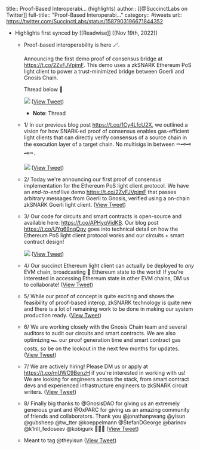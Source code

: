 title:: Proof-Based Interoperabi... (highlights)
author:: [[@SuccinctLabs on Twitter]]
full-title:: "Proof-Based Interoperabi..."
category:: #tweets
url:: https://twitter.com/SuccinctLabs/status/1587903196671844352

- Highlights first synced by [[Readwise]] [[Nov 19th, 2022]]
	- Proof-based interoperability is here 🪄.
	  
	  Announcing the first demo proof of consensus bridge at https://t.co/2ZvFJVpimF. This demo uses a zkSNARK Ethereum PoS light client to power a trust-minimized bridge between Goerli and Gnosis Chain. 
	  
	  Thread below 🧵 
	  
	  ![](https://pbs.twimg.com/media/Fglc1kYVsAAiUhV.jpg) ([View Tweet](https://twitter.com/SuccinctLabs/status/1587903196671844352))
		- **Note**: Thread
	- 1/ In our previous blog post https://t.co/1Cy4LfcU2X, we outlined a vision for how SNARK-ed proof of consensus enables gas-efficient light clients that can directly verify consensus of a source chain in the execution layer of a target chain. No multisigs in between ⚰️🗝️🗝️🗝️⚰️. 
	  
	  ![](https://pbs.twimg.com/media/Fglc6HVVEAALKgJ.jpg) ([View Tweet](https://twitter.com/SuccinctLabs/status/1587903202388688896))
	- 2/ Today we're announcing our first proof of consensus implementation for the Ethereum PoS light client protocol. We have an *end-to-end* live demo https://t.co/2ZvFJVpimF that passes arbitrary messages from Goerli to Gnosis, verified using a on-chain zkSNARK Goerli light client. ([View Tweet](https://twitter.com/SuccinctLabs/status/1587903204750000128))
	- 3/ Our code for circuits and smart contracts is open-source and available here: https://t.co/APHyqVidKB.  Our blog post https://t.co/UYg69ngQgv goes into technical detail on how the Ethereum PoS light client protocol works and our circuits + smart contract design! 
	  
	  ![](https://pbs.twimg.com/media/FgldAv9VIAA6TVl.jpg) ([View Tweet](https://twitter.com/SuccinctLabs/status/1587903208533331968))
	- 4/ Our succinct Ethereum light client can actually be deployed to *any* EVM chain, broadcasting 📢 Ethereum state to the world! If you're interested in accessing Ethereum state in other EVM chains, DM us to collaborate! ([View Tweet](https://twitter.com/SuccinctLabs/status/1587903210802380800))
	- 5/ While our proof of concept is quite exciting and shows the feasibility of proof-based interop, zkSNARK technology is quite new and there is a lot of remaining work to be done in making our system production ready. ([View Tweet](https://twitter.com/SuccinctLabs/status/1587903212274667520))
	- 6/ We are working closely with the Gnosis Chain team and several auditors to audit our circuits and smart contracts. We are also optimizing 🏎️ our proof generation time and smart contract gas costs, so be on the lookout in the next few months for updates. ([View Tweet](https://twitter.com/SuccinctLabs/status/1587903214174642176))
	- 7/ We are actively hiring! Please DM us or apply at https://t.co/mUWC9BenzH if you're interested in working with us! We are looking for engineers across the stack, from smart contract devs and experienced infrastructure engineers to zkSNARK circuit writers. ([View Tweet](https://twitter.com/SuccinctLabs/status/1587903215734992897))
	- 8/ Finally big thanks to @GnosisDAO for giving us an extremely generous grant and @0xPARC for giving us an amazing community of friends and collaborators. Thank you @jonathanpwang @yisun @gubsheep @tw_tter @koeppelmann @StefanDGeorge @barinov @k1rill_fedoseev @kobigurk 🙏🙏🙏 ([View Tweet](https://twitter.com/SuccinctLabs/status/1587903217425186816))
	- Meant to tag @theyisun ([View Tweet](https://twitter.com/SuccinctLabs/status/1587903309326606336))